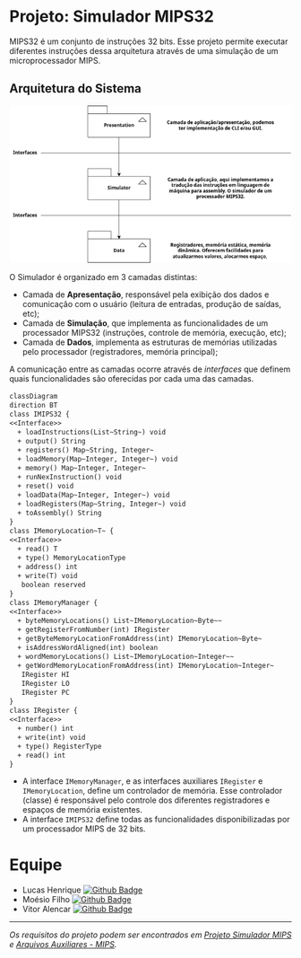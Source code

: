 # Projeto: Simulador MIPS32

MIPS32 é um conjunto de instruções 32 bits. Esse projeto permite executar diferentes instruções dessa arquitetura através de uma simulação de um microprocessador MIPS.

## Arquitetura do Sistema

![Arquitetura em camadas](docs/imgs/architecture.png)

O Simulador é organizado em 3 camadas distintas:

- Camada de **Apresentação**, responsável pela exibição dos dados e comunicação com o usuário (leitura de entradas, produção de saídas, etc);
- Camada de **Simulação**, que implementa as funcionalidades de um processador MIPS32 (instruções, controle de memória, execução, etc);
- Camada de **Dados**, implementa as estruturas de memórias utilizadas pelo processador (registradores, memória principal);

A comunicação entre as camadas ocorre através de *interfaces* que definem quais funcionalidades são oferecidas por cada uma das camadas.

```mermaid
classDiagram
direction BT
class IMIPS32 {
<<Interface>>
  + loadInstructions(List~String~) void
  + output() String
  + registers() Map~String, Integer~
  + loadMemory(Map~Integer, Integer~) void
  + memory() Map~Integer, Integer~
  + runNexInstruction() void
  + reset() void
  + loadData(Map~Integer, Integer~) void
  + loadRegisters(Map~String, Integer~) void
  + toAssembly() String
}
class IMemoryLocation~T~ {
<<Interface>>
  + read() T
  + type() MemoryLocationType
  + address() int
  + write(T) void
   boolean reserved
}
class IMemoryManager {
<<Interface>>
  + byteMemoryLocations() List~IMemoryLocation~Byte~~
  + getRegisterFromNumber(int) IRegister
  + getByteMemoryLocationFromAddress(int) IMemoryLocation~Byte~
  + isAddressWordAligned(int) boolean
  + wordMemoryLocations() List~IMemoryLocation~Integer~~
  + getWordMemoryLocationFromAddress(int) IMemoryLocation~Integer~
   IRegister HI
   IRegister LO
   IRegister PC
}
class IRegister {
<<Interface>>
  + number() int
  + write(int) void
  + type() RegisterType
  + read() int
}
```

- A interface `IMemoryManager`, e as interfaces auxiliares `IRegister` e `IMemoryLocation`, define um controlador de memória. Esse controlador (classe) é responsável pelo controle dos diferentes registradores e espaços de memória existentes.
- A interface `IMIPS32` define todas as funcionalidades disponibilizadas por um processador MIPS de 32 bits.

# Equipe

- Lucas Henrique [![Github Badge](https://img.shields.io/badge/-hipera09-100000?style=flat-square&logo=Github&logoColor=white)](https://github.com/hipera09)
- Moésio Filho [![Github Badge](https://img.shields.io/badge/-moesio--f-100000?style=flat-square&logo=Github&logoColor=white)](https://github.com/moesio-f)
- Vitor Alencar [![Github Badge](https://img.shields.io/badge/-vitohrs-100000?style=flat-square&logo=Github&logoColor=white)](https://github.com/vitohrs)

---
*Os requisitos do projeto podem ser encontrados em [Projeto Simulador MIPS](https://view.genial.ly/62cf619eccc76b0014a9441f/interactive-content-aoc20212projeto-mips) e [Arquivos Auxiliares - MIPS](https://drive.google.com/drive/folders/1bzvUjVc2xfN5_mko3-XLL95YCfXPL97L).*